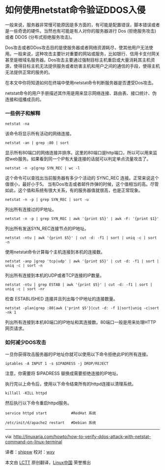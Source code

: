 如何使用netstat命令验证DDOS入侵
================================================================================

一般来说，服务器非常慢可能原因是多方面的，有可能是配置错误，脚本错误或者是一些奇诡的硬件。当然也有可能是有人对你的服务器进行 Dos (拒绝服务攻击)或者 DDOS (分布式拒绝服务攻击)。

Dos攻击或者DDos攻击目的是使服务器或者网络资源耗尽，使其他用户无法使用。一般来说，这种攻击主要针对重要的网站或服务，比如银行、信用卡支付网关甚至是根域名服务器。Dos攻击主要通过强制目标主机重启或大量消耗其主机资源，使得目标主机无法提供服务或者妨害主机和用户之间的通信的手段，使得主机无法提供正常的服务的。

在本文中你将知道如何在终端中使用netstat命令判断服务器是否遭受Dos攻击。

netstat命令的用户手册描述其作用是用来显示网络连接、路由表、接口统计、伪连接和组播成员的。

### 一些例子和解释 ###

    netstat -na

该命令将显示所有活动的网络连接。

    netstat -an | grep :80 | sort
    
显示所有80端口的网络连接并排序。这里的80端口是http端口，所以可以用来监控web服务。如果看到同一个IP有大量连接的话就可以判定单点流量攻击了。

    netstat -n -p|grep SYN_REC | wc -l
    
这个命令可以查找出当前服务器有多少个活动的 SYNC_REC 连接。正常来说这个值很小，最好小于5。 当有Dos攻击或者邮件炸弹的时候，这个值相当的高。尽管如此，这个值和系统有很大关系，有的服务器值就很高，也是正常现象。

    netstat -n -p | grep SYN_REC | sort -u
    
列出所有连接过的IP地址。

    netstat -n -p | grep SYN_REC | awk '{print $5}' | awk -F: '{print $1}'
    
列出所有发送SYN_REC连接节点的IP地址。

    netstat -ntu | awk '{print $5}' | cut -d: -f1 | sort | uniq -c | sort -n
    
使用netstat命令计算每个主机连接到本机的连接数。

    netstat -anp |grep 'tcp|udp' | awk '{print $5}' | cut -d: -f1 | sort | uniq -c | sort -n
    
列出所有连接到本机的UDP或者TCP连接的IP数量。

    netstat -ntu | grep ESTAB | awk '{print $5}' | cut -d: -f1 | sort | uniq -c | sort -nr
    
检查 ESTABLISHED 连接并且列出每个IP地址的连接数量。

    netstat -plan|grep :80|awk {'print $5'}|cut -d: -f 1|sort|uniq -c|sort -nk 1
    
列出所有连接到本机80端口的IP地址和其连接数。80端口一般是用来处理HTTP网页请求。

### 如何减少DOS攻击 ###

一旦你获得攻击服务器的IP地址你就可以使用以下命令拒绝此IP的所有连接。

    iptables -A INPUT 1 -s $IPADRESS -j DROP/REJECT

注意，你需要将 $IPADRESS 替换成需要拒绝连接的IP地址。

执行完以上命令后，使用以下命令结束所有的httpd连接以清理系统。

    killall -KILL httpd

然后执行以下命令重启httpd服务。

    service httpd start           #RedHat 系统 
    
    /etc/init/d/apache2 restart   #Debian 系统


--------------------------------------------------------------------------------


via: http://linuxaria.com/howto/how-to-verify-ddos-attack-with-netstat-command-on-linux-terminal

译者：[shipsw](https://github.com/shipsw) 校对：[wxy](https://github.com/wxy)

本文由 [LCTT](https://github.com/LCTT/TranslateProject) 原创翻译，[Linux中国](http://linux.cn/) 荣誉推出



